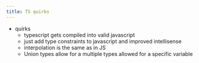 ```yaml
---
title: TS quirks
---
```


+ quirks
    + typescript gets compiled into valid javascript
    + just add type constraints to javascript and improved intellisense
    + interpolation is the same as in JS
    + Union types allow for a multiple types allowed for a specific variable
